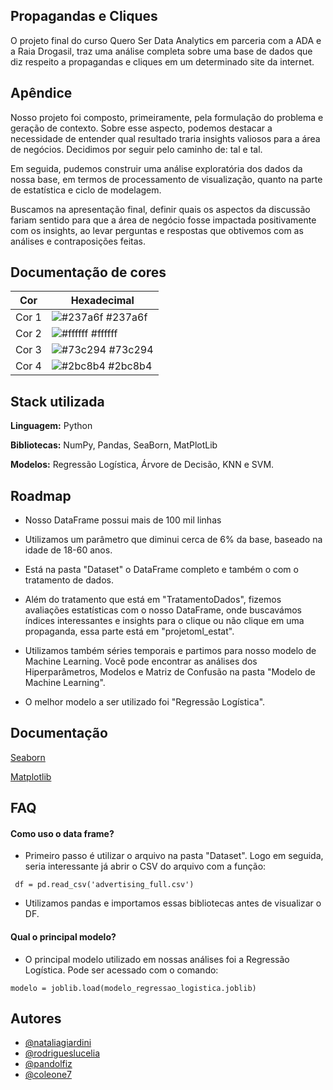 
## Propagandas e Cliques

O projeto final do curso Quero Ser Data Analytics em parceria com a ADA e a Raia Drogasil, traz uma análise completa sobre uma base de dados que diz respeito a propagandas e cliques em um determinado site da internet.
## Apêndice

Nosso projeto foi composto, primeiramente, pela formulação do problema e geração de contexto. Sobre esse aspecto, podemos destacar a necessidade de entender qual resultado traria insights valiosos para a área de negócios.
Decidimos por seguir pelo caminho de: tal e tal.

Em seguida, pudemos construir uma análise exploratória dos dados da nossa base, em termos de processamento de visualização, quanto na parte de estatística e ciclo de modelagem.

Buscamos na apresentação final, definir quais os aspectos da discussão fariam sentido para que a área de negócio fosse impactada positivamente com os insights, ao levar perguntas e respostas que obtivemos com as análises e contraposições feitas.

## Documentação de cores

| Cor               | Hexadecimal                                                |
| ----------------- | ---------------------------------------------------------------- |
| Cor 1       | ![#237a6f](https://via.placeholder.com/10/237a6f?text=+) #237a6f |
| Cor 2    | ![#ffffff](https://via.placeholder.com/10/ffffff?text=+) #ffffff |
| Cor 3     | ![#73c294](https://via.placeholder.com/10/73c294?text=+) #73c294 |
| Cor 4      | ![#2bc8b4](https://via.placeholder.com/10/2bc8b4?text=+) #2bc8b4 |


## Stack utilizada

**Linguagem:** Python

**Bibliotecas:** NumPy, Pandas, SeaBorn, MatPlotLib

**Modelos:** Regressão Logística, Árvore de Decisão, KNN e SVM.



## Roadmap

- Nosso DataFrame possui mais de 100 mil linhas

- Utilizamos um parâmetro que diminui cerca de 6% da base, baseado na idade de 18-60 anos.

- Está na pasta "Dataset" o DataFrame completo e também o com o tratamento de dados.

- Além do tratamento que está em "TratamentoDados", fizemos avaliações estatísticas com o nosso DataFrame, onde buscavámos índices interessantes e insights para o clique ou não clique em uma propaganda, essa parte está em "projetoml_estat".

- Utilizamos também séries temporais e partimos para nosso modelo de Machine Learning. Você pode encontrar as análises dos Hiperparâmetros, Modelos e Matriz de Confusão na pasta "Modelo de Machine Learning".

- O melhor modelo a ser utilizado foi "Regressão Logística".



## Documentação

[Seaborn](https://seaborn.pydata.org/)

[Matplotlib](https://matplotlib.org/stable/users/index.html)


## FAQ

#### Como uso o data frame?

- Primeiro passo é utilizar o arquivo na pasta "Dataset". Logo em seguida, seria interessante já abrir o CSV do arquivo com a função:

```http
 df = pd.read_csv('advertising_full.csv')
```
- Utilizamos pandas e importamos essas bibliotecas antes de visualizar o DF.

#### Qual o principal modelo?

- O principal modelo utilizado em nossas análises foi a Regressão Logística. Pode ser acessado com o comando:

```http
modelo = joblib.load(modelo_regressao_logistica.joblib)
```


## Autores

- [@nataliagiardini](https://www.github.com/nataliagiardini)
- [@rodrigueslucelia](https://www.github.com/rodrigueslucelia)
- [@pandolfiz](https://github.com/Pandolfiz)
- [@coleone7](https://github.com/coleone7)
